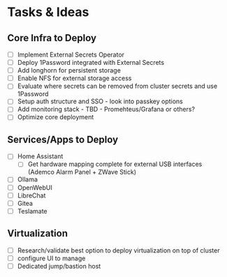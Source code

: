 # Tasks & Ideas

## Core Infra to Deploy
- [ ] Implement External Secrets Operator
- [ ] Deploy 1Password integrated with External Secrets
- [ ] Add longhorn for persistent storage
- [ ] Enable NFS for external storage access
- [ ] Evaluate where secrets can be removed from cluster secrets and use 1Password
- [ ] Setup auth structure and SSO - look into passkey options
- [ ] Add monitoring stack - TBD - Promehteus/Grafana or others?
- [ ] Optimize core deployment

## Services/Apps to Deploy
- [ ] Home Assistant
  - [ ] Get hardware mapping complete for external USB interfaces (Ademco Alarm Panel + ZWave Stick)
- [ ] Ollama
- [ ] OpenWebUI
- [ ] LibreChat
- [ ] Gitea
- [ ] Teslamate

## Virtualization
- [ ] Research/validate best option to deploy virtualization on top of cluster
- [ ] configure UI to manage
- [ ] Dedicated jump/bastion host